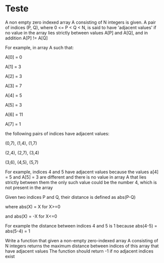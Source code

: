 # Teste 

A non empty zero indexed array A consisting of N integers is given. 
A pair of indices (P, Q), where 0 <= P < Q < N, is said to have 'adjacent values' 
if no value in the array lies strictly between values A[P] and A[Q], 
and in addition A[P] != A[Q] 

For example, in array A such that: 

A[0] = 0 

A[1] = 3 

A[2] = 3

A[3] = 7

A[4] = 5

A[5] = 3

A[6] = 11

A[7] = 1 


the following pairs of indices have adjacent values: 

 (0,7), (1,4), (1,7)
 
 (2,4), (2,7), (3,4)
 
 (3,6), (4,5), (5,7)
 

For example, indices 4 and 5 have adjacent values because the values a[4] = 5 and A[5] = 3 are different 
and there is no value in array A that lies strictly between them 
the only such value could be the number 4, which is not present in the array 

Given two indices P and Q, their distance is defined as abs(P-Q) 

where abs(X) = X for X>=0

and abs(X) = -X for X<=0

For example the distance between indices 4 and 5 is 1 because abs(4-5) = abs(5-4) = 1 


Write a function that given a non-empty zero-indexed array A consisting of N integers 
returns the maximum distance between indices of this array that have adjacent values 
The function should return -1 if no adjacent indices exist 
